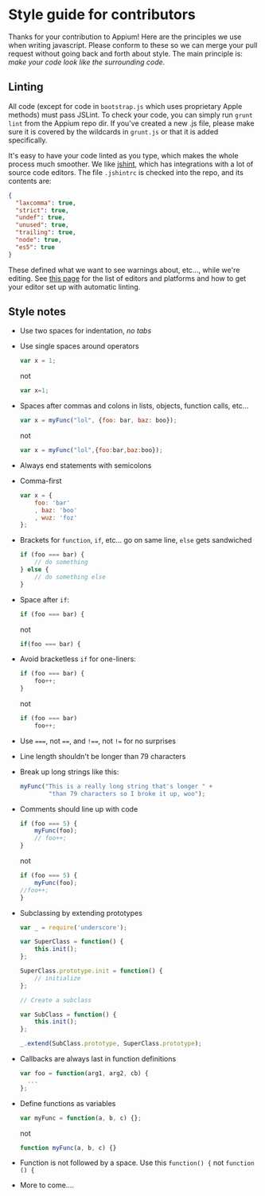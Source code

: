 Style guide for contributors
============================

Thanks for your contribution to Appium! Here are the principles we use when writing javascript. Please conform to these so we can merge your pull request without going back and forth about style. The main principle is: *make your code look like the surrounding code*.

Linting
-------
All code (except for code in `bootstrap.js` which uses proprietary Apple methods) must pass JSLint. To check your code, you can simply run `grunt lint` from the Appium repo dir. If you've created a new .js file, please make sure it is covered by the wildcards in `grunt.js` or that it is added specifically.

It's easy to have your code linted as you type, which makes the whole process much smoother. We like [jshint](http://www.jshint.com), which has integrations with a lot of source code editors. The file `.jshintrc` is checked into the repo, and its contents are:

```json
{
  "laxcomma": true,
  "strict": true,
  "undef": true,
  "unused": true,
  "trailing": true,
  "node": true,
  "es5": true
}
```

These defined what we want to see warnings about, etc..., while we're editing. See [this page](http://www.jshint.com/platforms/) for the list of editors and platforms and how to get your editor set up with automatic linting.

Style notes
------
*   Use two spaces for indentation, *no tabs*
*   Use single spaces around operators

    ```js
    var x = 1;
    ```
    not
    ```js
    var x=1;
    ```        
    
*   Spaces after commas and colons in lists, objects, function calls, etc...

    ```js
    var x = myFunc("lol", {foo: bar, baz: boo});
    ```
    not
    ```js
    var x = myFunc("lol",{foo:bar,baz:boo});
    ```

*   Always end statements with semicolons
*   Comma-first

    ```js
    var x = {
        foo: 'bar'
        , baz: 'boo'
        , wuz: 'foz'
    };
    ```

*   Brackets for `function`, `if`, etc... go on same line, `else` gets sandwiched

    ```js
    if (foo === bar) {
        // do something
    } else {
        // do something else
    }
    ```

*   Space after `if`:

    ```js
    if (foo === bar) {
    ```
    not
    ```js
    if(foo === bar) {
    ```

*   Avoid bracketless `if` for one-liners:

    ```js
    if (foo === bar) {
        foo++;
    }
    ```
    not
    ```js
    if (foo === bar)
        foo++;
    ```

*   Use `===`, not `==`, and `!==`, not `!=` for no surprises
*   Line length shouldn't be longer than 79 characters
*   Break up long strings like this:

    ```js
    myFunc("This is a really long string that's longer " +
            "than 79 characters so I broke it up, woo");
    ```

*   Comments should line up with code

    ```js
    if (foo === 5) {
        myFunc(foo);
        // foo++;
    }
    ```
    not
    ```js
    if (foo === 5) {
        myFunc(foo);
    //foo++;
    }
    ```

*   Subclassing by extending prototypes

    ```js
    var _ = require('underscore');

    var SuperClass = function() {
        this.init();
    };

    SuperClass.prototype.init = function() {
        // initialize
    };

    // Create a subclass
    
    var SubClass = function() {
        this.init();
    };

    _.extend(SubClass.prototype, SuperClass.prototype);
    ```

*   Callbacks are always last in function definitions

    ```js
    var foo = function(arg1, arg2, cb) {
      ...
    };
    ```

*   Define functions as variables

    ```js
    var myFunc = function(a, b, c) {};
    ```
    not
    ```js
    function myFunc(a, b, c) {}
    ```
    
*   Function is not followed by a space. Use this `function() {` not `function () {`

*   More to come....
